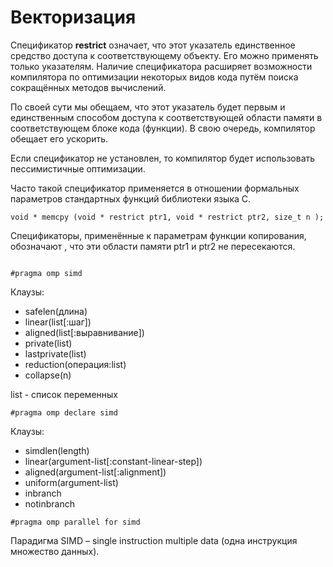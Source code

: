 # Векторизация

Спецификатор **restrict**  означает, что этот указатель единственное средство доступа к соответствующему объекту. Его можно применять только указателям. Наличие спецификатора расширяет возможности компилятора по оптимизации некоторых видов кода путём поиска сокращённых методов вычислений.

По своей сути мы обещаем, что этот указатель будет первым и  единственным способом доступа к соответствующей области памяти в соответствующем блоке кода (функции). В свою очередь, компилятор обещает его ускорить. 

Если спецификатор не установлен, то компилятор будет использовать пессимистичные оптимизации.

Часто такой спецификатор применяется в отношении формальных параметров стандартных функций библиотеки языка С.
```
void * memcpy (void * restrict ptr1, void * restrict ptr2, size_t n );
```
Спецификаторы, применённые к параметрам функции копирования, обозначают , что эти области памяти ptr1 и ptr2 не пересекаются. 


```

#pragma omp simd 
```
Клаузы:
* safelen(длина)
* linear(list[:шаг])
* aligned(list[:выравнивание])
* private(list)
* lastprivate(list)
* reduction(операция:list)
* collapse(n)

list - список переменных
                    
                    
```
#pragma omp declare simd
```

Клаузы:
* simdlen(length)
* linear(argument-list[:constant-linear-step])
* aligned(argument-list[:alignment])
* uniform(argument-list)
* inbranch
* notinbranch

```
#pragma omp parallel for simd
```





Парадигма SIMD – single instruction multiple data (одна инструкция множество данных).
